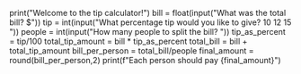 print("Welcome to the tip calculator!")
bill = float(input("What was the total bill? $"))
tip = int(input("What percentage tip would you like to give? 10 12 15 "))
people = int(input("How many people to split the bill? "))
tip_as_percent = tip/100
total_tip_amount = bill * tip_as_percent
total_bill = bill + total_tip_amount
bill_per_person = total_bill/people
final_amount = round(bill_per_person,2)
print(f"Each person should pay {final_amount}")

